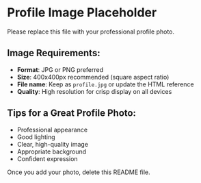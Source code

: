 # Profile Image Placeholder

Please replace this file with your professional profile photo.

## Image Requirements:
- **Format**: JPG or PNG preferred
- **Size**: 400x400px recommended (square aspect ratio)
- **File name**: Keep as `profile.jpg` or update the HTML reference
- **Quality**: High resolution for crisp display on all devices

## Tips for a Great Profile Photo:
- Professional appearance
- Good lighting
- Clear, high-quality image
- Appropriate background
- Confident expression

Once you add your photo, delete this README file.